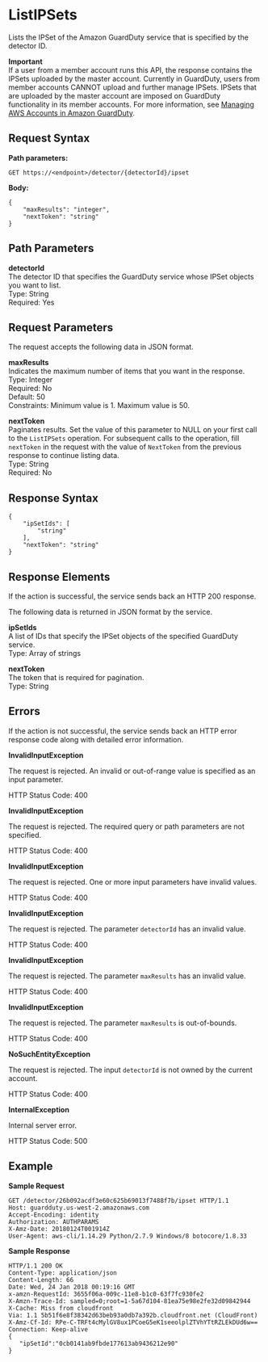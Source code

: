 # ListIPSets<a name="list-ip-set"></a>

Lists the IPSet of the Amazon GuardDuty service that is specified by the detector ID\. 

**Important**  
If a user from a member account runs this API, the response contains the IPSets uploaded by the master account\. Currently in GuardDuty, users from member accounts CANNOT upload and further manage IPSets\. IPSets that are uploaded by the master account are imposed on GuardDuty functionality in its member accounts\. For more information, see [Managing AWS Accounts in Amazon GuardDuty](guardduty_accounts.md)\.

## Request Syntax<a name="list-ip-set-request-syntax"></a>

**Path parameters:**

```
GET https://<endpoint>/detector/{detectorId}/ipset
```

**Body:**

```
{
    "maxResults": "integer",
    "nextToken": "string"
}
```

## Path Parameters<a name="list-ip-set-path-parameters"></a>

**detectorId**  
The detector ID that specifies the GuardDuty service whose IPSet objects you want to list\.  
Type: String  
Required: Yes

## Request Parameters<a name="list-ip-set-request-parameters"></a>

The request accepts the following data in JSON format\.

**maxResults**  
Indicates the maximum number of items that you want in the response\.  
Type: Integer  
Required: No  
Default: 50  
Constraints: Minimum value is 1\. Maximum value is 50\.

**nextToken**  
Paginates results\. Set the value of this parameter to NULL on your first call to the `ListIPSets` operation\. For subsequent calls to the operation, fill `nextToken` in the request with the value of `NextToken` from the previous response to continue listing data\.  
Type: String  
Required: No

## Response Syntax<a name="list-ip-set-response-syntax"></a>

```
{
    "ipSetIds": [
        "string"
    ],
    "nextToken": "string"
}
```

## Response Elements<a name="list-ip-set-response-parameters"></a>

If the action is successful, the service sends back an HTTP 200 response\.

The following data is returned in JSON format by the service\.

**ipSetIds**  
A list of IDs that specify the IPSet objects of the specified GuardDuty service\.  
Type: Array of strings

**nextToken**  
The token that is required for pagination\.  
Type: String

## Errors<a name="list-ip-set-errors"></a>

If the action is not successful, the service sends back an HTTP error response code along with detailed error information\.

**InvalidInputException**

The request is rejected\. An invalid or out\-of\-range value is specified as an input parameter\.

HTTP Status Code: 400 

**InvalidInputException**

The request is rejected\. The required query or path parameters are not specified\.

HTTP Status Code: 400 

**InvalidInputException**

The request is rejected\. One or more input parameters have invalid values\.

HTTP Status Code: 400 

**InvalidInputException**

The request is rejected\. The parameter `detectorId` has an invalid value\.

HTTP Status Code: 400 

**InvalidInputException**

The request is rejected\. The parameter `maxResults` has an invalid value\.

HTTP Status Code: 400 

**InvalidInputException**

The request is rejected\. The parameter `maxResults` is out\-of\-bounds\.

HTTP Status Code: 400 

**NoSuchEntityException**

The request is rejected\. The input `detectorId` is not owned by the current account\.

HTTP Status Code: 400 

**InternalException**

Internal server error\.

HTTP Status Code: 500 

## Example<a name="get-ip-set-example"></a>

**Sample Request**

```
GET /detector/26b092acdf3e60c625b69013f7488f7b/ipset HTTP/1.1
Host: guardduty.us-west-2.amazonaws.com
Accept-Encoding: identity
Authorization: AUTHPARAMS
X-Amz-Date: 20180124T001914Z
User-Agent: aws-cli/1.14.29 Python/2.7.9 Windows/8 botocore/1.8.33
```

**Sample Response**

```
HTTP/1.1 200 OK
Content-Type: application/json
Content-Length: 66
Date: Wed, 24 Jan 2018 00:19:16 GMT
x-amzn-RequestId: 3655f06a-009c-11e8-b1c0-63f7fc930fe2
X-Amzn-Trace-Id: sampled=0;root=1-5a67d104-81ea75e98e2fe32d09842944
X-Cache: Miss from cloudfront
Via: 1.1 5b51f6e8f38342d63beb93a0db7a392b.cloudfront.net (CloudFront)
X-Amz-Cf-Id: RPe-C-TRFt4cMylGV8ux1PCoeG5eK1seeolplZTVhYTtRZLEkDUd6w==
Connection: Keep-alive
{  
   "ipSetId":"0cb0141ab9fbde177613ab9436212e90"
}
```